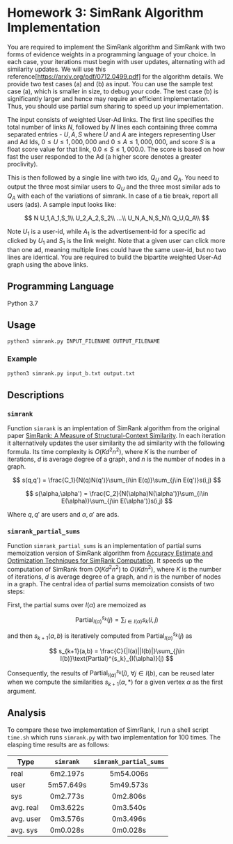 # Homework 3: SimRank Algorithm Implementation

You are required to implement the SimRank algorithm and SimRank with two forms of evidence weights in a programming language of your choice. In each case, your iterations must begin with user updates, alternating with ad similarity updates. We will use this reference[https://arxiv.org/pdf/0712.0499.pdf] for the algorithm details. We provide two test cases (a) and (b) as input. You can use the sample test case (a), which is smaller in size, to debug your code. The test case (b) is significantly larger and hence may require an efficient implementation. Thus, you should use partial sum sharing to speed up your implementation.

The input consists of weighted User-Ad links. The first line specifies the total number of links $N$, followed by $N$ lines each containing three comma separated entries - $U,A,S$ where $U$ and $A$ are integers representing User and Ad Ids, $0 ≤ U ≤ 1,000,000$ and $0 ≤ A ≤ 1, 000, 000$, and score $S$ is a float score value for that link, $0.0 ≤ S ≤ 1, 000.0$. The score is based on how fast the user responded to the Ad (a higher score denotes a greater proclivity).

This is then followed by a single line with two ids, $Q_U$ and $Q_A$. You need to output the three most similar users to $Q_U$ and the three most similar ads to $Q_A$ with each of the variations of simrank. In case of a tie break, report all users (ads). A sample input looks like:

$$
N
U_1,A_1,S_1\\
U_2,A_2,S_2\\
...\\
U_N,A_N,S_N\\
Q_U,Q_A\\
$$

Note $U_1$ is a user-id, while $A_1$ is the advertisement-id for a specific ad clicked by $U_1$ and $S_1$ is the link weight. Note that a given user can click more than one ad, meaning multiple lines could have the same user-id, but no two lines are identical. You are required to build the bipartite weighted User-Ad graph using the above links.

## Programming Language

Python 3.7

## Usage

```bash
python3 simrank.py INPUT_FILENAME OUTPUT_FILENAME
```

### Example

```bash
python3 simrank.py input_b.txt output.txt
```

## Descriptions

### `simrank`

Function `simrank` is an implentation of SimRank algorithm from the original paper [SimRank: A Measure of Structural-Context Similarity](http://ilpubs.stanford.edu:8090/508/1/2001-41.pdf). In each iteration it alternatively updates the user similarity the ad similarity with the following formula. Its time complexity is $O(Kd^2n^2)$, where $K$ is the number of iterations, $d$ is average degree of a graph, and $n$ is the number of nodes in a graph.

$$
s(q,q') = \frac{C_1}{N(q)N(q')}\sum_{i\in E(q)}\sum_{j\in E(q')}s(i,j)
$$

$$
s(\alpha,\alpha') = \frac{C_2}{N(\alpha)N(\alpha')}\sum_{i\in E(\alpha)}\sum_{j\in E(\alpha')}s(i,j)
$$

Where $q,q'$ are users and $\alpha,\alpha'$ are ads.

### `simrank_partial_sums`

Function `simrank_partial_sums` is an implementation of partial sums memoization version of SimRank algorithm from [Accuracy Estimate and Optimization Techniques for SimRank Computation](https://en.wikipedia.org/wiki/SimRank#cite_note-simrank_plusplus-1). It speeds up the computation of SimRank from $O(Kd^2n^2)$ to $O(Kdn^2)$, where $K$ is the number of iterations, $d$ is average degree of a graph, and $n$ is the number of nodes in a graph. The central idea of partial sums memoization consists of two steps:

First, the partial sums over $I(\alpha)$ are memoized as

$$
\text{Partial}^{s_k}_{I(\alpha)}(j)=\sum_{i\in I(\alpha)}s_k(i, j)
$$

and then $s_{k+1}(a,b)$ is iteratively computed from $\text{Partial}^{s_k}_{I(\alpha)}(j)$ as

$$
s_{k+1}(a,b) = \frac{C}{|I(a)||I(b)|}\sum_{j\in I(b)}\text{Partial}^{s_k}_{I(\alpha)}(j)
$$

Consequently, the results of $\text{Partial}^{s_k}_{I(\alpha)}(j)$, $\forall j\in I(b)$, can be reused later when we compute the similarities $s_{k+1}(\alpha, *)$ for a given vertex $\alpha$ as the first argument.

## Analysis

To compare these two implementation of SimrRank, I run a shell script `time.sh` which runs `simrank.py` with two implementation for 100 times. The elasping time results are as follows:

| Type      | `simrank` | `simrank_partial_sums` |
|-----------|:---------:|:----------------------:|
| real      | 6m2.197s  | 5m54.006s              |
| user      | 5m57.649s | 5m49.573s              |
| sys       | 0m2.773s  | 0m2.806s               |
| avg. real | 0m3.622s  | 0m3.540s               |
| avg. user | 0m3.576s  | 0m3.496s               |
| avg. sys  | 0m0.028s  | 0m0.028s               |